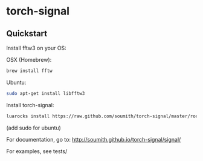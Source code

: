 torch-signal
============
Quickstart
----------
Install fftw3 on your OS:
  
OSX (Homebrew):
```bash
brew install fftw
```
  
Ubuntu:
```bash
sudo apt-get install libfftw3
```
  
Install torch-signal:
```bash
luarocks install https://raw.github.com/soumith/torch-signal/master/rocks/signal-scm-1.rockspec
```

(add sudo for ubuntu)

For documentation, go to:
http://soumith.github.io/torch-signal/signal/

For examples, see tests/